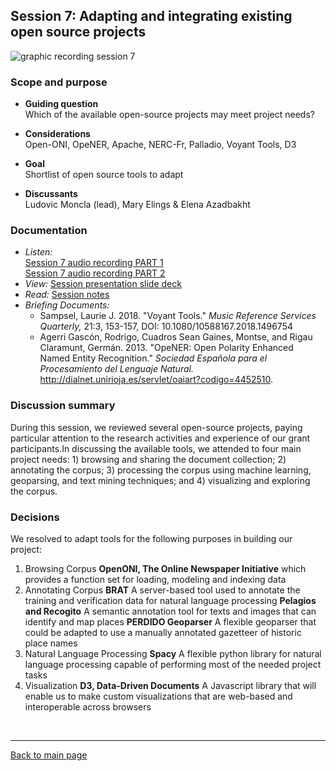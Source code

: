 ## Session 7: Adapting and integrating existing open source projects
 ![graphic recording session 7](../images/graphic-recording-session7.png)

### Scope and purpose
- **Guiding question**  
  Which of the available open-source projects may meet project needs?  

-	**Considerations**  
  Open-ONI, OpeNER, Apache, NERC-Fr, Palladio, Voyant Tools, D3  

-	**Goal**  
  Shortlist of open source tools to adapt

-	**Discussants**  
  Ludovic Moncla (lead), Mary Elings & Elena Azadbakht


### Documentation  
- *Listen:*<br/>
    [Session 7 audio recording PART 1](../audio/session7-1of2.MP3?raw=true)<br/>
    [Session 7 audio recording PART 2](../audio/session7-2of2.MP3?raw=true)<br/>
- *View:* [Session presentation slide deck](../pdfs/Session7_Moncla_Adapting%20and%20integrating%20existing%20projects.pdf)  
- *Read:* [Session notes](https://docs.google.com/document/d/196V79SznVOMz-1G63dCI5LCIg0iVKNmMWCP2aSaxHw0/edit?usp=sharing)
- *Briefing Documents:*
  - Sampsel, Laurie J. 2018. "Voyant Tools." <em> Music Reference Services Quarterly, </em>21:3, 153-157, DOI: 10.1080/10588167.2018.1496754
  - Agerri Gascón, Rodrigo, Cuadros Sean Gaines, Montse, and Rigau Claramunt, Germán. 2013. "OpeNER: Open Polarity Enhanced Named Entity Recognition." <em> Sociedad Española para el Procesamiento del Lenguaje Natural. </em> http://dialnet.unirioja.es/servlet/oaiart?codigo=4452510. 

### Discussion summary
During this session, we reviewed several open-source projects, paying particular attention to the research activities and experience of our grant participants.In discussing the available tools, we attended to four main project needs: 1) browsing and sharing the document collection; 2) annotating the corpus; 3) processing the corpus using machine learning, geoparsing, and text mining techniques; and 4) visualizing and exploring the corpus.

### Decisions
We resolved to adapt tools for the following purposes in building our project:
1. Browsing Corpus
**OpenONI, The Online Newspaper Initiative**
which provides a function set for loading, modeling and indexing data
2. Annotating Corpus
**BRAT**
A server-based tool used to annotate the training and verification data for natural language processing
**Pelagios and Recogito**
A semantic annotation tool for texts and images that can identify and map places
**PERDIDO Geoparser**
A flexible geoparser that could be adapted to use a manually annotated gazetteer of historic place names
4. Natural Language Processing
**Spacy**
A flexible python library for natural language processing capable of performing most of the needed project tasks
5. Visualization
**D3, Data-Driven Documents**
A Javascript library that will enable us to make custom visualizations that are web-based and interoperable across browsers


&nbsp;

------------------------------

[Back to main page](/empire/)
